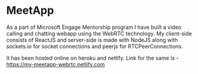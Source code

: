 # MeetApp
As a part of Microsoft Engage Mentorship program I have built a video calling and chatting webapp using the WebRTC technology. My client-side consists of ReactJS and server-side is made with NodeJS along with sockets.io for socket connections and peerjs for RTCPeerConnections.

It has been hosted online on heroku and netlify. Link for the same is - https://my-meetapp-webrtc.netlify.com
